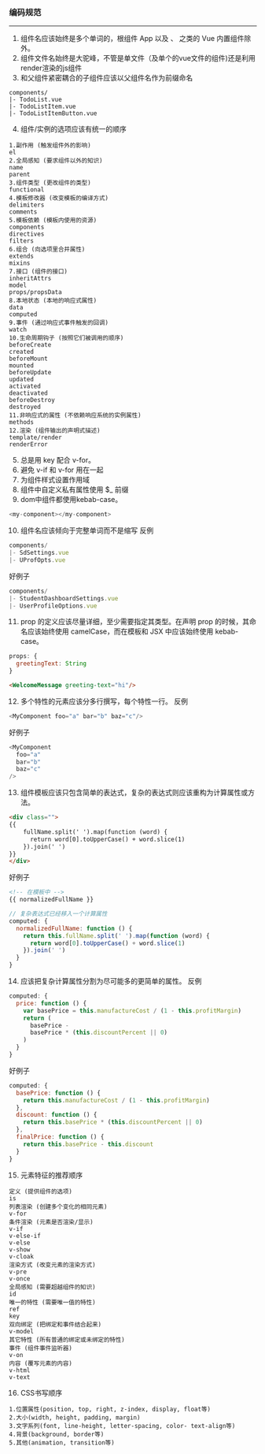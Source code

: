 ### 编码规范
---
1. 组件名应该始终是多个单词的，根组件 App 以及 <transition>、<component> 之类的 Vue 内置组件除外。
2. 组件文件名始终是大驼峰，不管是单文件（及单个的vue文件的组件)还是利用render渲染的js组件
3. 和父组件紧密耦合的子组件应该以父组件名作为前缀命名<br/>
````
components/
|- TodoList.vue
|- TodoListItem.vue
|- TodoListItemButton.vue
````
4. 组件/实例的选项应该有统一的顺序<br/>  
```
1.副作用 (触发组件外的影响)
el
2.全局感知 (要求组件以外的知识)
name
parent
3.组件类型 (更改组件的类型)
functional
4.模板修改器 (改变模板的编译方式)
delimiters
comments
5.模板依赖 (模板内使用的资源)
components
directives
filters
6.组合 (向选项里合并属性)
extends
mixins
7.接口 (组件的接口)
inheritAttrs
model
props/propsData
8.本地状态 (本地的响应式属性)
data
computed
9.事件 (通过响应式事件触发的回调)
watch
10.生命周期钩子 (按照它们被调用的顺序)
beforeCreate
created
beforeMount
mounted
beforeUpdate
updated
activated
deactivated
beforeDestroy
destroyed
11.非响应式的属性 (不依赖响应系统的实例属性)
methods
12.渲染 (组件输出的声明式描述)
template/render
renderError
```
5. 总是用 key 配合 v-for。
6. 避免 v-if 和 v-for 用在一起
7. 为组件样式设置作用域 <style scope lang="xx"></style>
8. 组件中自定义私有属性使用 $_ 前缀
9. dom中组件都使用kebab-case。<br/>
``` javascript
<my-component></my-component>
```
10. 组件名应该倾向于完整单词而不是缩写
反例<br/>
```javascript
components/
|- SdSettings.vue
|- UProfOpts.vue
```
好例子
``` javascript
components/
|- StudentDashboardSettings.vue
|- UserProfileOptions.vue
```
11. prop 的定义应该尽量详细，至少需要指定其类型。在声明 prop 的时候，其命名应该始终使用 camelCase，而在模板和 JSX 中应该始终使用 kebab-case。
```javascript
props: {
  greetingText: String
}
```
```html
<WelcomeMessage greeting-text="hi"/>
```
12. 多个特性的元素应该分多行撰写，每个特性一行。
反例
```javascript
<MyComponent foo="a" bar="b" baz="c"/>
```
好例子
```javascript
<MyComponent
  foo="a"
  bar="b"
  baz="c"
/>
```
13. 组件模板应该只包含简单的表达式，复杂的表达式则应该重构为计算属性或方法。  
```html
<div class="">
{{
    fullName.split(' ').map(function (word) {
      return word[0].toUpperCase() + word.slice(1)
    }).join(' ')
}}
</div>
```
好例子
```html
<!-- 在模板中 -->
{{ normalizedFullName }}
```
```javascript
// 复杂表达式已经移入一个计算属性
computed: {
  normalizedFullName: function () {
    return this.fullName.split(' ').map(function (word) {
      return word[0].toUpperCase() + word.slice(1)
    }).join(' ')
  }
}
```
14. 应该把复杂计算属性分割为尽可能多的更简单的属性。
反例
```javascript
computed: {
  price: function () {
    var basePrice = this.manufactureCost / (1 - this.profitMargin)
    return (
      basePrice -
      basePrice * (this.discountPercent || 0)
    )
  }
}
```
好例子
```javascript
computed: {
  basePrice: function () {
    return this.manufactureCost / (1 - this.profitMargin)
  },
  discount: function () {
    return this.basePrice * (this.discountPercent || 0)
  },
  finalPrice: function () {
    return this.basePrice - this.discount
  }
}
```
15. 元素特征的推荐顺序
```text
定义 (提供组件的选项)
is
列表渲染 (创建多个变化的相同元素)
v-for
条件渲染 (元素是否渲染/显示)
v-if
v-else-if
v-else
v-show
v-cloak
渲染方式 (改变元素的渲染方式)
v-pre
v-once
全局感知 (需要超越组件的知识)
id
唯一的特性 (需要唯一值的特性)
ref
key
双向绑定 (把绑定和事件结合起来)
v-model
其它特性 (所有普通的绑定或未绑定的特性)
事件 (组件事件监听器)
v-on
内容 (覆写元素的内容)
v-html
v-text
```
16. CSS书写顺序
```text
1.位置属性(position, top, right, z-index, display, float等)
2.大小(width, height, padding, margin)
3.文字系列(font, line-height, letter-spacing, color- text-align等)
4.背景(background, border等)
5.其他(animation, transition等)
```



